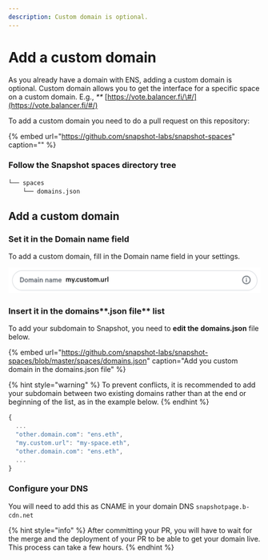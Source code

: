 ```yaml
---
description: Custom domain is optional.
---
```


# Add a custom domain

As you already have a domain with ENS, adding a custom domain is optional. Custom domain allows you to get the interface for a specific space on a custom domain. E.g., _\*\*_ [https://vote.balancer.fi/\#/](https://vote.balancer.fi/#/)

To add a custom domain you need to do a pull request on this repository:

{% embed url="https://github.com/snapshot-labs/snapshot-spaces" caption="" %}

### Follow the Snapshot spaces directory tree

```bash
└── spaces
    └── domains.json
```

## Add a custom domain

### Set it in the Domain name field

To add a custom domain, fill in the Domain name field in your settings.

![Domain name field in Snapshot settings.](../.gitbook/assets/capture-de-cran-2020-12-30-a-09.34.49.png)

### Insert it in the domains**.json file** list

To add your subdomain to Snapshot, you need to **edit the** **domains.json** file below.

{% embed url="https://github.com/snapshot-labs/snapshot-spaces/blob/master/spaces/domains.json" caption="Add you custom domain in the domains.json file" %}

{% hint style="warning" %}
To prevent conflicts, it is recommended to add your subdomain between two existing domains rather than at the end or beginning of the list, as in the example below.
{% endhint %}

```javascript
{
  ...
  "other.domain.com": "ens.eth",
  "my.custom.url": "my-space.eth",
  "other.domain.com": "ens.eth",
  ...
}
```

### Configure your DNS

You will need to add this as CNAME in your domain DNS `snapshotpage.b-cdn.net`

{% hint style="info" %}
After committing your PR, you will have to wait for the merge and the deployment of your PR to be able to get your domain live. This process can take a few hours.
{% endhint %}

